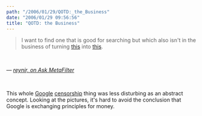 ```yaml
---
path: "/2006/01/29/QOTD:_the_Business" 
date: "2006/01/29 09:56:56" 
title: "QOTD: the Business" 
---
```

<blockquote><p>I want to find one that is good for searching but which also isn't in the business of turning <a href="http://images.google.com/images?q=tiananmen">this</a> into <a href="http://images.google.cn/images?q=tiananmen">this</a>.</p></blockquote><br><p>&#8212; <cite><a href="http://ask.metafilter.com/mefi/31670">reynir, on Ask MetaFilter</a></cite></p><br><p>This whole <a href="http://emptybottle.org/glass/2006/01/the_goo.php">Google</a> <a href="http://weblog.burningbird.net/2006/01/27/green-green-the-grass-is-green/">censorship</a> thing was less disturbing as an abstract concept. Looking at the pictures, it's hard to avoid the conclusion that Google is exchanging principles for money.</p>
